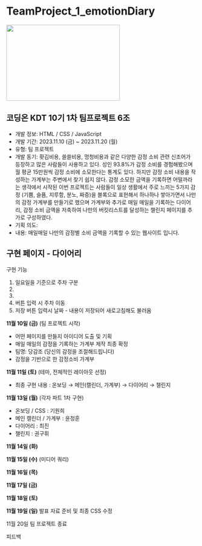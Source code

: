 # TeamProject_1_emotionDiary

<img src="![KakaoTalk_Photo_2023-11-18-10-48-21](https://github.com/nwejin/TeamProject-1-_emotionDiary/assets/147528674/bb291a2d-b13f-430c-8dad-7a4b6f1cc93b)" width="300" height="200">


## 코딩온 KDT 10기 1차 팀프로젝트 6조

- 개발 정보: HTML / CSS / JavaScript
- 개발 기간: 2023.11.10 (금) ~ 2023.11.20 (월) 
- 유형: 팀 프로젝트
- 개발 동기: 홧김비용, 쓸쓸비용, 멍청비용과 같은 다양한 감정 소비 관련 신조어가 등장하고 많은 사람들이 사용하고 있다. 성인 93.8%가 감정 소비를 경험해봤으며 월 평균 15만원씩 감정 소비에 소모한다는 통계도 있다. 하지만 감정 소비 내용을 작성하는 가계부는 주변에서 찾기 쉽지 않다.
감정 소모한 금액을 기록하면 어떨까라는 생각에서 시작된 이번 프로젝트는 사람들이 일상 생활에서 주로 느끼는 5가지 감정 (기쁨, 슬픔, 지루함, 분노, 짜증)을 블록으로 표현해서 하나하나 쌓아가면서 나만의 감정 가계부를 만들기로 했으며 가계부와 추가로 매일 매일을 기록하는 다이어리, 감정 소비 금액을 저축하여 나만의 버킷리스트를 달성하는 챌린지 페이지를 추가로 구성하였다.
- 기획 의도:
- 내용: 매일매일 나만의 감정별 소비 금액을 기록할 수 있는 웹사이트 입니다. 



## 구현 페이지 - 다이어리 

구현 기능 
1. 일요일을 기준으로 주차 구분
2. 
3. 
4. 버튼 입력 시 주차 이동
5. 저장 버튼 입력시 날짜 - 내용이 저장되어 새로고침해도 불러옴






**11월 10일 (금)**
(팀 프로젝트 시작)
- 어떤 페이지를 만들지 아이디어 도출 및 기획
- 매일 매일의 감정을 기록하는 가계부 제작 최종 확정
- 팀명: 당감조 (당신의 감정을 조절해드립니다)
- 감정을 기반으로 한 감정소비 가계부 

**11월 11일 (토)**
(테마, 전체적인 레이아웃 선정)
- 최종 구현 내용 : 온보딩 → 메인(캘린더, 가계부) → 다이어리 → 챌린지

**11월 13일 (월)**
(각자 파트 1차 구현)
- 온보딩 / CSS : 기원희
- 메인 캘린더 / 가계부 : 윤정훈
- 다이어리 : 최진
- 챌린지 : 권구휘


**11월 14일 (화)**


**11월 15일 (수)**
(미디어 쿼리)

**11월 16일 (목)**

**11월 17일 (금)**

**11월 18일 (토)**

**11월 19일 (일)**
발표 자료 준비 및 최종 CSS 수정


11월 20일
팀 프로젝트 종료 

피드백
